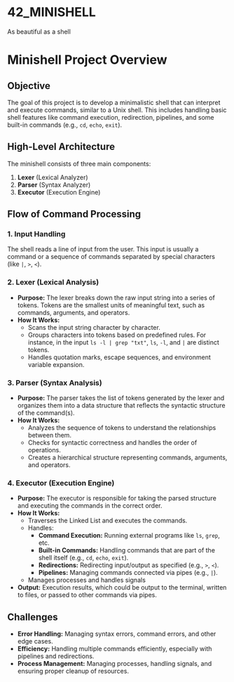 # 42_MINISHELL
As beautiful as a shell

# Minishell Project Overview

## Objective
The goal of this project is to develop a minimalistic shell that can interpret and execute commands, similar to a Unix shell. This includes handling basic shell features like command execution, redirection, pipelines, and some built-in commands (e.g., `cd`, `echo`, `exit`).

## High-Level Architecture
The minishell consists of three main components:
1. **Lexer** (Lexical Analyzer)
2. **Parser** (Syntax Analyzer)
3. **Executor** (Execution Engine)

## Flow of Command Processing

### 1. Input Handling
The shell reads a line of input from the user. This input is usually a command or a sequence of commands separated by special characters (like `|`, `>`, `<`).

### 2. Lexer (Lexical Analysis)
- **Purpose:** The lexer breaks down the raw input string into a series of tokens. Tokens are the smallest units of meaningful text, such as commands, arguments, and operators.
- **How It Works:**
  - Scans the input string character by character.
  - Groups characters into tokens based on predefined rules. For instance, in the input `ls -l | grep "txt"`, `ls`, `-l`, and `|` are distinct tokens.
  - Handles quotation marks, escape sequences, and environment variable expansion.

### 3. Parser (Syntax Analysis)
- **Purpose:** The parser takes the list of tokens generated by the lexer and organizes them into a data structure that reflects the syntactic structure of the command(s).
- **How It Works:**
  - Analyzes the sequence of tokens to understand the relationships between them.
  - Checks for syntactic correctness and handles the order of operations.
  - Creates a hierarchical structure representing commands, arguments, and operators.

### 4. Executor (Execution Engine)
- **Purpose:** The executor is responsible for taking the parsed structure and executing the commands in the correct order.
- **How It Works:**
  - Traverses the Linked List and executes the commands.
  - Handles:
    - **Command Execution:** Running external programs like `ls`, `grep`, etc.
    - **Built-in Commands:** Handling commands that are part of the shell itself (e.g., `cd`, `echo`, `exit`).
    - **Redirections:** Redirecting input/output as specified (e.g., `>`, `<`).
    - **Pipelines:** Managing commands connected via pipes (e.g., `|`).
  - Manages processes and handles signals
- **Output:** Execution results, which could be output to the terminal, written to files, or passed to other commands via pipes.

## Challenges
- **Error Handling:** Managing syntax errors, command errors, and other edge cases.
- **Efficiency:** Handling multiple commands efficiently, especially with pipelines and redirections.
- **Process Management:** Managing processes, handling signals, and ensuring proper cleanup of resources.
